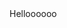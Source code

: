 <html>
    Helloooooo
    <head>
        <title>Test</title>
        <meta http-equiv="Content-Type" content="text/html; charset=utf-8" />
        <script type="text/javascript">
        console.error("-----------------------Hello world! from TEL !!!!!!!!!!! ******");
        
        
        try {
            navigatorObject = window.navigator
            var appName = navigatorObject.appName;
            console.error("******************* Application name : ",appName);
            //console.error("******************* Application name : ",navigator.appName);
            //console.error("******************* appCodeName : ",navigator.appCodeName); 
            //console.error("*******************appVersion : ",navigator.appVersion);
            //console.error("*******************cookieEnabled : ",navigator.cookieEnabled);
            //console.error("******************* geolocation : ",navigator.geolocation);
            //console.error("*******************language : ",navigator.language);
            //console.error("*******************onLine : ",navigator.onLine);
            //console.error("*******************platform : ",navigator.platform);
            //console.error("*******************product : ",navigator.product);
            //console.error("*******************userAgent : ",navigator.userAgent);
            //console.error("*******************javaEnabled() : ",navigator.javaEnabled());
            //console.error("*******************taintEnabled() : ",navigator.taintEnabled());
            
            const constraints = {
                audio: true,
                //video: true
            };
            navigator.mediaDevices.getUserMedia(constraints).then(handleSuccess).catch(handleError);
           
        }
        catch {
            console.error("++++++++++++++++++++++++ navigator.mediaDevices.getUserMedia is not supported;");
        }
        
        function handleSuccess() {
            console.error('navigator.MediaDevices.getUserMedia success ');
        }
        
        function handleError(error) {
            console.error('navigator.MediaDevices.getUserMedia error: ', error.message, error.name);
        }
        
        try {
             const constraints = {
                audio: true,
                //video: true
             };
             navigator.getUserMedia(constraints).then(handleSuccess1).catch(handleError1);
        }
        
        catch {
            console.error("-------------------------------- navigator.getUserMedia is not supported;");
        }
                 
        function handleSuccess1() {
            console.error(' handleSuccess1 - navigator.MediaDevices.getUserMedia success ');
        }
        
        function handleError1(error) {
            console.error('handleError1 - navigator.MediaDevices.getUserMedia error: ', error.message, error.name);
        }
        </script>
    </head>
    <body>
    
    </body>
</html>
